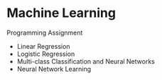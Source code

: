 # Machine Learning
Programming Assignment
- Linear Regression
- Logistic Regression
- Multi-class Classification and Neural Networks
- Neural Network Learning
